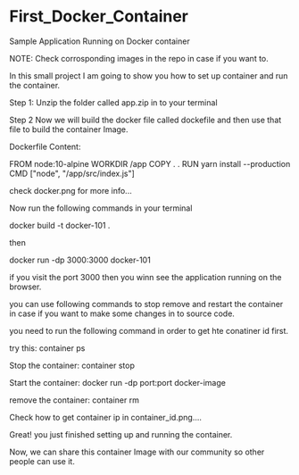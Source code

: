 # First_Docker_Container
Sample Application Running on Docker container

NOTE: Check corrosponding images in the repo in case if you want to.

In this small project I am going to show you how to set up container and run the container.

Step 1: Unzip the folder called app.zip in to your terminal

Step 2 Now we will build the docker file called dockefile and then use that file to build the container Image.

Dockerfile Content:

FROM node:10-alpine
WORKDIR /app
COPY . .
RUN yarn install --production
CMD ["node", "/app/src/index.js"]

check docker.png for more info...

Now run the following commands in your terminal

docker build -t docker-101 .

then 

docker run -dp 3000:3000 docker-101

if you visit the port 3000 then you winn see the application running on the browser.


you can use following commands to stop remove and restart the container in case if you want to make some changes in to source code.

you need to run the following command in order to get hte conatiner id first.

try this: container ps

Stop the container:  container stop <container-id>
  
Start the container: docker run -dp port:port docker-image

remove the container: container rm <container-id>

Check how to get container ip in container_id.png....

Great! you just finished setting up and running the container.

Now, we can share this container Image with our community so other people can use it.

